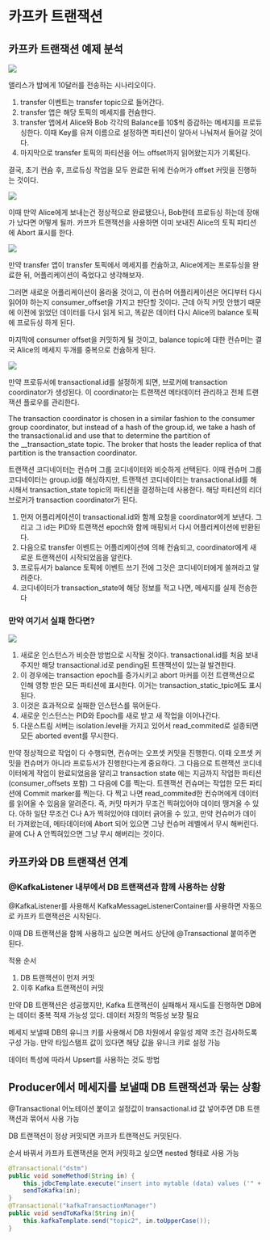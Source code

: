 # 카프카 트랜잭션

## 카프카 트랜잭션 예제 분석


![](https://i.imgur.com/1NeoL2i.png)

앨리스가 밥에게 10달러를 전송하는 시나리오이다.

1. transfer 이벤트는 transfer topic으로 들어간다.
2. transfer 앱은 해당 토픽의 메세지를 컨슘한다.
3. transfer 앱에서 Alice와 Bob 각각의 Balance를 10$씩 증감하는 메세지를 프로듀싱한다. 이때 Key를 유저 이름으로 설정하면 파티션이 알아서 나눠져서 들어갈 것이다.
4. 마지막으로 transfer 토픽의 파티션을 어느 offset까지 읽어왔는지가 기록된다.

결국, 초기 컨슘 후, 프로듀싱 작업을 모두 완료한 뒤에 컨슈머가 offset 커밋을 진행하는 것이다.

![](https://i.imgur.com/hMyn5J1.png)

이때 만약 Alice에게 보내는건 정상적으로 완료됐으나, Bob한테 프로듀싱 하는데 장애가 났다면 어떻게 될까. 카프카 트랜잭션을 사용하면 이미 보내진 Alice의 토픽 파티션에 Abort 표시를 한다.

![](https://i.imgur.com/BpWU06I.png)

만약 transfer 앱이 transfer 토픽에서 메세지를 컨슘하고, Alice에게는 프로듀싱을 완료한 뒤, 어플리케이션이 죽었다고 생각해보자.

그러면 새로운 어플리케이션이 올라올 것이고, 이 컨슈머 어플리케이션은 어디부터 다시 읽어야 하는지 consumer_offset을 가지고 판단할 것이다. 근데 아직 커밋 안했기 때문에 이전에 읽었던 데이터를 다시 읽게 되고, 똑같은 데이터 다시 Alice의 balance 토픽에 프로듀싱 하게 된다.

마지막에 consumer offset을 커밋하게 될 것이고, balance topic에 대한 컨슈머는 결국 Alice의 메세지 두개를 중복으로 컨슘하게 된다.


![](https://i.imgur.com/X4PWumI.png)

만약 프로듀서에 transactional.id를 설정하게 되면, 브로커에 transaction coordinator가 생성된다. 이 coordinator는 트랜잭션 메타데이터 관리하고 전체 트랜잭션 플로우를 관리한다.

The transaction coordinator is chosen in a similar fashion to the consumer group coordinator, but instead of a hash of the group.id, we take a hash of the transactional.id and use that to determine the partition of the __transaction_state topic. The broker that hosts the leader replica of that partition is the transaction coordinator.

트랜잭션 코디네이터는 컨슈머 그룹 코디네이터와 비슷하게 선택된다. 이때 컨슈머 그룹 코디네이터는 group.id를 해싱하지만, 트랜잭션 코디네이터는 transactional.id를 해시해서 transaction_state topic의 파티션을 결정하는데 사용한다. 해당 파티션의 리더 브로커가 transaction coordinator가 된다.

1. 먼저 어플리케이션이 transactional.id와 함께 요청을 coordinator에게 보낸다. 그리고 그 id는 PID와 트랜잭션 epoch와 함께 매핑되서 다시 어플리케이션에 반환된다.
2. 다음으로 transfer 이벤트는 어플리케이션에 의해 컨슘되고, coordinator에게 새로운 트랜잭션이 시작되었음을 알린다.
3. 프로듀서가 balance 토픽에 이벤트 쓰기 전에 그것은 코디네이터에게 쓸꺼라고 알려준다.
4. 코디네이터가 transaction_state에 해당 정보를 적고 나면, 메세지를 실제 전송한다

### 만약 여기서 실패 한다면?

![](https://i.imgur.com/gsWCm2S.png)


1. 새로운 인스턴스가 비슷한 방법으로 시작될 것이다. transactional.id를 처음 보내주지만 해당 transactional.id로 pending된 트랜잭션이 있는걸 발견한다.
2. 이 경우에는 transaction epoch를 증가시키고 abort 마커를 이전 트랜잭션으로 인해 영향 받은 모든 파티션에 표시한다. 이거는 transaction_static_tpic에도 표시된다.
3. 이것은 효과적으로 실패한 인스턴스를 묶어둔다.
4. 새로운 인스턴스는 PID와 Epoch를 새로 받고 새 작업을 이어나간다.
5. 다운스트림 서버는 isolation.level을 가지고 있어서 read_commited로 설종되면 모든 aborted event를 무시한다.

만약 정상적으로 작업이 다 수행되면, 컨슈머는 오프셋 커밋을 진행한다. 이때 오프셋 커밋을 컨슈머가 아니라 프로듀서가 진행한다는게 중요하다.
그 다음으로 트랜잭션 코디네이터에게 작업이 완료되었음을 알리고 transaction state 에는 지금까지 작업한 파티션(consumer_offsets 포함) 그 다음에 C를 찍는다.
트랜잭션 컨슈머는 작업한 모든 파티션에 Commit marker를 찍는다.
다 찍고 나면 read_commited한 컨슈머에게 데이터를 읽어올 수 있음을 알려준다. 즉, 커밋 마커가 무조건 찍혀있어야 데이터 땡겨올 수 있다.
아하 일단 무조건 C나 A가 찍혀있어야 데이터 긁어올 수 있고, 만약 컨슈머가 데이터 가져왔는데, 메타데이터에 Abort 되어 있으면 그냥 컨슈머 레벨에서 무시 해버린다. 끝에 C나 A 안찍혀있으면 그냥 무시 해버리는 것이다.

## 카프카와 DB 트랜잭션 연계



### @KafkaListener 내부에서 DB 트랜잭션과 함께 사용하는 상황

@KafkaListener를 사용해서 KafkaMessageListenerContainer를 사용하면 자동으로 카프카 트랜잭션은 시작된다.

이때 DB 트랜잭션을 함께 사용하고 싶으면 메서드 상단에 @Transactional 붙여주면 된다.

적용 순서
1. DB 트랜잭션이 먼저 커밋
2. 이후 Kafka 트랜잭션이 커밋

만약 DB 트랜잭션은 성공했지만, Kafka 트랜잭션이 실패해서 재시도를 진행하면 DB에는 데이터 중복 적재 가능성 있다. 데이터 저장의 멱등성 보장 필요

메세지 보낼때 DB의 유니크 키를 사용해서 DB 차원에서 유일성 제약 조건 검사하도록 구성 가능. 만약 타임스탬프 값이 있다면 해당 값을 유니크 키로 설정 가능

데이터 특성에 따라서 Upsert를 사용하는 것도 방법

## Producer에서 메세지를 보낼때 DB 트랜잭션과 묶는 상황

@Transactional 어노테이션 붙이고 설정값이 transactional.id 값 넣어주면 DB 트랜잭션과 묶어서 사용 가능

DB 트랜잭션이 정상 커밋되면 카프카 트랜잭션도 커밋된다.

순서 바꿔서 카프카 트랜잭션을 먼저 커밋하고 싶으면 nested 형태로 사용 가능

```java
@Transactional("dstm") 
public void someMethod(String in) {
    this.jdbcTemplate.execute("insert into mytable (data) values ('" + in + "')"); 
    sendToKafka(in); 
} 
@Transactional("kafkaTransactionManager") 
public void sendToKafka(String in){ 
    this.kafkaTemplate.send("topic2", in.toUpperCase()); 
}
```


